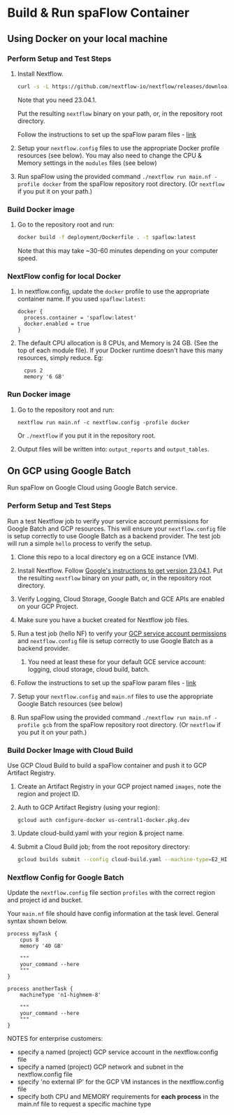 # Build & Run spaFlow Container

## Using Docker on your local machine

### Perform Setup and Test Steps

1. Install Nextflow.

   ```sh
   curl -s -L https://github.com/nextflow-io/nextflow/releases/download/v23.04.1/nextflow | bash
   ```

   Note that you need 23.04.1.

   Put the resulting `nextflow` binary on your path, or, in the repository root directory.

   Follow the instructions to set up the spaFlow param files - [link](https://github.com/dimi-lab/SpaFlow?tab=readme-ov-file#instructions)

2. Setup your `nextflow.config` files to use the appropriate Docker profile resources (see below). You may also need to change the CPU & Memory settings in the `modules` files (see below)
3. Run spaFlow using the provided command `./nextflow run main.nf -profile docker` from the spaFlow repository root directory. (Or `nextflow` if you put it on your path.)

### Build Docker image

1. Go to the repository root and run:

   ```sh
   docker build -f deployment/Dockerfile . -t spaflow:latest
   ```

   Note that this may take ~30-60 minutes depending on your computer speed.

### NextFlow config for local Docker

1. In nextflow.config, update the `docker` profile to use the appropriate container name. If you used `spaflow:latest`:

   ```
   docker {
     process.container = 'spaflow:latest'
     docker.enabled = true
   }
   ```

2. The default CPU allocation is 8 CPUs, and Memory is 24 GB. (See the top of each module file). If your Docker runtime doesn't have this many resources, simply reduce. Eg:

   ```
     cpus 2
     memory '6 GB'
   ```

### Run Docker image

1. Go to the repository root and run:

   ```
   nextflow run main.nf -c nextflow.config -profile docker
   ```

   Or `./nextflow` if you put it in the repository root.

2. Output files will be written into: `output_reports` and `output_tables`.

## On GCP using Google Batch

Run spaFlow on Google Cloud using Google Batch service.  

### Perform Setup and Test Steps

Run a test Nextflow job to verify your service account permissions for Google Batch and GCP resources.  This will ensure your `nextflow.config` file is setup correctly to use Google Batch as a backend provider.  The test job will run a simple `hello` process to verify the setup.  


1. Clone this repo to a local directory eg on a GCE instance (VM).
2. Install Nextflow. Follow [Google's instructions to get version 23.04.1](https://cloud.google.com/batch/docs/nextflow#before-you-begin). Put the resulting `nextflow` binary on your path, or, in the repository root directory.
3. Verify Logging, Cloud Storage, Google Batch and GCE APIs are enabled on your GCP Project.
4. Make sure you have a bucket created for Nextflow job files.
5. Run a test job (hello NF) to verify your [GCP service account permissions](https://cloud.google.com/batch/docs/nextflow) and `nextflow.config` file is setup correctly to use Google Batch as a backend provider.

   1. You need at least these for your default GCE service account: logging, cloud storage, cloud build, batch.

6. Follow the instructions to set up the spaFlow param files - [link](https://github.com/dimi-lab/SpaFlow?tab=readme-ov-file#instructions)
7. Setup your `nextflow.config` and `main.nf` files to use the appropriate Google Batch resources (see below)
8. Run spaFlow using the provided command `./nextflow run main.nf -profile gcb` from the spaFlow repository root directory. (Or `nextflow` if you put it on your path.)

### Build Docker Image with Cloud Build 

Use GCP Cloud Build to build a spaFlow container and push it to GCP Artifact Registry.

1. Create an Artifact Registry in your GCP project named `images`, note the region and project ID.

2. Auth to GCP Artifact Registry (using your region):

   `gcloud auth configure-docker us-central1-docker.pkg.dev`

3. Update cloud-build.yaml with your region & project name.

4. Submit a Cloud Build job; from the root repository directory:

   ````sh
   gcloud builds submit --config cloud-build.yaml --machine-type=E2_HIGHCPU_8
   ````

### Nextflow Config for Google Batch

Update the `nextflow.config` file section `profiles` with the correct region and project id and bucket.

Your `main.nf` file should have config information at the task level.  General syntax shown below.

```
process myTask {
    cpus 8
    memory '40 GB'

    """
    your_command --here
    """
}

process anotherTask {
    machineType 'n1-highmem-8'

    """
    your_command --here
    """
}
```

NOTES for enterprise customers:  
- specify a named (project) GCP service account in the nextflow.config file
- specify a named (project) GCP network and subnet in the nextflow.config file
- specify 'no external IP' for the GCP VM instances in the nextflow.config file
- specify both CPU and MEMORY requirements for **each process** in the main.nf file to request a specific machine type

